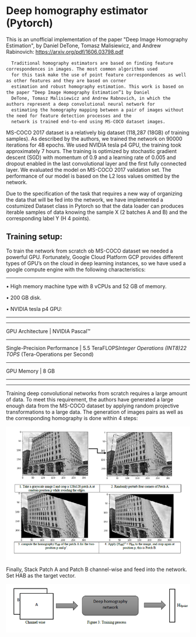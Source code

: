 # Deep homography estimator (Pytorch)

This is an unofficial implementation of the paper "Deep Image Homography Estimation", by Daniel DeTone, Tomasz Malisiewicz, and Andrew Rabinovich: https://arxiv.org/pdf/1606.03798.pdf
      
      Traditional homography estimators are based on finding feature correspondences in images. The most common algorithms used
      for this task make the use of point feature correspondences as well as other features and they are based on corner 
      estimation and robust homography estimation. This work is based on the paper “Deep Image Homography Estimation”1 by Daniel 
      DeTone, Tomasz Malisiewicz and Andrew Rabnovich, in which the authors represent a deep convolutional neural network for 
      estimating the homography mapping between a pair of images without the need for feature detection processes and the 
      network is trained end-to-end using MS-COCO dataset images. 
      
MS-COCO 2017 dataset is a relatively big dataset (118,287 (18GB) of training samples). As described by the authors, we trained the network on 90000 iterations for 48 epochs. We used NVIDIA tesla p4 GPU, the training took approximately 7 hours. The training is optimized by stochastic gradient descent (SGD) with momentum of 0.9 and a learning rate of 0.005 and dropout enabled in the last convolutional layer and the first fully connected layer. We evaluated the model on MS-COCO 2017 validation set. The performance of our model is based on the L2 loss values omitted by the network.

Due to the specification of the task that requires a new way of organizing the data that will be fed into the network, we have implemented a costumized Dataset class in Pytorch so that the data loader can produces iterable samples of data knowing the sample X (2 batches A and B) and the corresponding label Y (H 4 points).

## Training setup: 

To train the network from scratch ob MS-COCO dataset we needed a powerful GPU. Fortunately, Google Cloud Platform GCP provides different types of GPU’s on the cloud in deep learning instances, so we have used a google compute engine with the following characteristics: 

----------------------------------------------------------------------------------------------------------------

•	High memory machine type with 8 vCPUs and 52 GB of memory.

•	200 GB disk.

•	NVIDIA tesla p4 GPU:

----------------------------------------------------------------------------------------------------------------
________________________________________________________________________________________________________________
GPU Architecture              |	NVIDIA Pascal™
________________________________________________________________________________________________________________
Single-Precision Performance  |	5.5 TeraFLOPS*Integer Operations (INT8)22 TOPS* (Tera-Operations per Second)
________________________________________________________________________________________________________________
GPU Memory                    |	8 GB
________________________________________________________________________________________________________________
----------------------------------------------------------------------------------------------------------------

Training deep convolutional networks from scratch requires a large amount of data. To meet this requirement, the authors have generated a large enough data from the MS-COCO dataset by applying random projective transformations to a large data.
The generation of images pairs as well as the corresponding homography is done within 4 steps:

![alt text](images/batches.PNG "Data generation")

Finally, Stack Patch A and Patch B channel-wise and feed into the network. Set HAB as the target vector.

![alt text](images/stack.PNG "feed batch")
